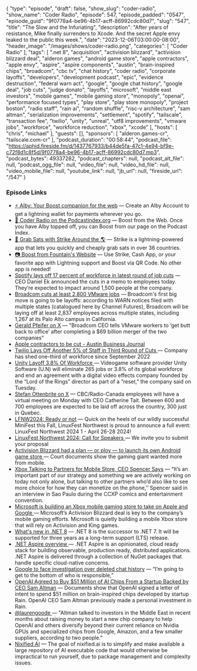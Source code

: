 {
  "type": "episode",
  "draft": false,
  "show_slug": "coder-radio",
  "show_name": "Coder Radio",
  "episode": 547,
  "episode_padded": "0547",
  "episode_guid": "9f0778a4-be96-4b17-acff-86992cdc80d7",
  "slug": "547",
  "title": "The Slow and the Infuriating",
  "description": "After years of resistance, Mike finally surrenders to Xcode. And the secret Apple envy leaked to the public this week.",
  "date": "2023-12-06T03:00:00-08:00",
  "header_image": "/images/shows/coder-radio.png",
  "categories": [
    "Coder Radio"
  ],
  "tags": [
    ".net 8",
    "acquisition",
    "activision blizzard",
    "activision blizzard deal",
    "alderon games",
    "android game store",
    "apple contractors",
    "apple envy",
    "aspire",
    "aspire components",
    "austin",
    "brain-inspired chips",
    "broadcom",
    "cbc tv",
    "chat history",
    "coder radio",
    "corporate layoffs",
    "developers",
    "development podcast",
    "epic",
    "evidence destruction",
    "federal warn act",
    "google",
    "google chat history",
    "google deal",
    "job cuts",
    "judge donato",
    "layoffs",
    "microsoft",
    "middle east investors",
    "mobile games",
    "mobile gaming store",
    "monopoly",
    "openai",
    "performance focused types",
    "play store",
    "play store monopoly",
    "project boston",
    "radio staff",
    "rain ai",
    "random shuffle",
    "risc-v architecture",
    "sam altman",
    "serialization improvements",
    "settlement",
    "spotify",
    "tailscale",
    "transaction fee",
    "twilio",
    "unity",
    "unreal",
    "utf8 improvements",
    "vmware jobs",
    "workforce",
    "workforce reduction",
    "xbox",
    "xcode"
  ],
  "hosts": [
    "chris",
    "michael"
  ],
  "guests": [],
  "sponsors": [
    "alderon.games-cr",
    "tailscale.com-cr"
  ],
  "podcast_duration": "00:58:44",
  "podcast_file": "https://aphid.fireside.fm/d/1437767933/b44de5fa-47c1-4e94-bf9e-c72f8d1c8f5d/9f0778a4-be96-4b17-acff-86992cdc80d7.mp3",
  "podcast_bytes": 49337282,
  "podcast_chapters": null,
  "podcast_alt_file": null,
  "podcast_ogg_file": null,
  "video_file": null,
  "video_hd_file": null,
  "video_mobile_file": null,
  "youtube_link": null,
  "jb_url": null,
  "fireside_url": "/547"
}


### Episode Links

  * [⚡ Alby: Your Boost companion for the web](https://getalby.com/ "⚡ Alby: Your Boost companion for the web") — Create an Alby Account to get a lightning wallet for payments wherever you go. 
  * [🎉 Coder Radio on the Podcastindex.org](https://podcastindex.org/podcast/487548 "🎉 Coder Radio on the Podcastindex.org") — Boost from the Web. Once you have Alby topped off, you can Boost from our page on the Podcast Index.
  * [🔌 Grab Sats with Strike Around the 🌎](https://strike.me/download/ "🔌 Grab Sats with Strike Around the 🌎") — Strike is a lightning-powered app that lets you quickly and cheaply grab sats in over 36 countries. 
  * [📷 Boost from Fountain's Website](https://www.fountain.fm/show/OWdse4h3MzNbS8Og5RJk "📷 Boost from Fountain's Website") — Use Strike, Cash App, or your favorite app with Lightning support and Boost via QR Code. No other app is needed! 
  * [Spotify lays off 17 percent of workforce in latest round of job cuts](https://www.theverge.com/2023/12/4/23987335/spotify-layoffs-17-percent-profitability-cost-cutting "Spotify lays off 17 percent of workforce in latest round of job cuts") — CEO Daniel Ek announced the cuts in a memo to employees today. They’re expected to impact around 1,500 people at the company. 
  * [Broadcom cuts at least 2,800 VMware jobs](https://arstechnica.com/information-technology/2023/12/broadcom-cuts-at-least-2800-vmware-jobs-following-69-billion-acquisition/ "Broadcom cuts at least 2,800 VMware jobs") — Broadcom's first big move is going to be layoffs: according to WARN notices filed with multiple states (catalogued here by Channel Futures), Broadcom will be laying off at least 2,837 employees across multiple states, including 1,267 at its Palo Alto campus in California.
  * [Gerald Pfeifer on X](https://twitter.com/GeraldPfeifer/status/1731703256454250629 "Gerald Pfeifer on X") — "Broadcom CEO tells VMware workers to ‘get butt back to office’ after completing a $69 billion merger of the two companies"
  * [Apple contractors to be cut - Austin Business Journal](https://www.bizjournals.com/austin/news/2023/11/30/cognizant-technology-solutions-layoffs-apple.html "Apple contractors to be cut - Austin Business Journal")
  * [Twilio Lays Off Another 5% of Staff in Third Round of Cuts ](https://www.bloomberg.com/news/articles/2023-12-04/twilio-to-cut-another-5-of-workforce-in-third-round-of-layoffs "Twilio Lays Off Another 5% of Staff in Third Round of Cuts ") — Company has shed one-third of workforce since September 2022
  * [Unity Layoff 3.8% Of Workforce ](https://gamefromscratch.com/unity-layoff-3-8-of-workforce-weta-digital-closed/ "Unity Layoff 3.8% Of Workforce ") — Videogame software provider Unity Software (U.N) will eliminate 265 jobs or 3.8% of its global workforce and end an agreement with a digital video effects company founded by the “Lord of the Rings” director as part of a “reset,” the company said on Tuesday.
  * [Stefan Ottenbrite on X](https://twitter.com/StefanM411/status/1731491851234955642 "Stefan Ottenbrite on X") — CBC/Radio-Canada employees will have a virtual meeting on Monday with CEO Catherine Tait. Between 600 and 700 employees are expected to be laid off across the country, 300 just in Quebec. 
  * [LFNW2024: Ready or not](https://discuss.lfnw.org/t/lfnw2024-ready-or-not/698 "LFNW2024: Ready or not") — Quick on the heels of our wildly successful MiniFest this Fall, LinuxFest Northwest is proud to announce a full event: LinuxFest Northwest 2024 1 - April 26-28 2024!
  * [LinuxFest Northwest 2024: Call for Speakers ](https://sessionize.com/lfnw2024 "LinuxFest Northwest 2024: Call for Speakers ") — We invite you to submit your proposal 
  * [Activision Blizzard had a plan — or ploy — to launch its own Android game store ](https://www.theverge.com/23981939/activision-blizzard-king-project-boston-android-app-store-games-candy-crush "Activision Blizzard had a plan — or ploy — to launch its own Android game store ") — Court documents show the gaming giant wanted more from mobile.
  * [Xbox Talking to Partners for Mobile Store, CEO Spencer Says](https://www.bnnbloomberg.ca/xbox-talking-to-partners-for-mobile-store-ceo-spencer-says-1.2005610 "Xbox Talking to Partners for Mobile Store, CEO Spencer Says") — “It’s an important part of our strategy and something we are actively working on today not only alone, but talking to other partners who’d also like to see more choice for how they can monetize on the phone,’’ Spencer said in an interview in Sao Paulo during the CCXP comics and entertainment convention. 
  * [Microsoft is building an Xbox mobile gaming store to take on Apple and Google ](https://www.theverge.com/2022/10/19/23411972/microsoft-xbox-mobile-store-games "Microsoft is building an Xbox mobile gaming store to take on Apple and Google ") — Microsoft’s Activision Blizzard deal is key to the company’s mobile gaming efforts. Microsoft is quietly building a mobile Xbox store that will rely on Activision and King games.
  * [What's new in .NET 8](https://learn.microsoft.com/en-us/dotnet/core/whats-new/dotnet-8 "What's new in .NET 8") — .NET 8 is the successor to .NET 7. It will be supported for three years as a long-term support (LTS) release.
  * [.NET Aspire overview ](https://learn.microsoft.com/en-us/dotnet/aspire/get-started/aspire-overview ".NET Aspire overview ") — .NET Aspire is an opinionated, cloud ready stack for building observable, production ready, distributed applications.​ .NET Aspire is delivered through a collection of NuGet packages that handle specific cloud-native concerns.
  * [Google to face investigation over deleted chat history](https://www.androidheadlines.com/2023/12/google-to-face-investigation-over-deleted-chat-history.html "Google to face investigation over deleted chat history") — “I’m going to get to the bottom of who is responsible,”
  * [OpenAI Agreed to Buy $51 Million of AI Chips From a Startup Backed by CEO Sam Altman](https://www.wired.com/story/openai-buy-ai-chips-startup-sam-altman/ "OpenAI Agreed to Buy $51 Million of AI Chips From a Startup Backed by CEO Sam Altman") — Documents show that OpenAI signed a letter of intent to spend $51 million on brain-inspired chips developed by startup Rain. OpenAI CEO Sam Altman previously made a personal investment in Rain.
  * [@laurengoode ](https://www.threads.net/@laurengoode/post/C0Z3zq1SImz "@laurengoode ") — "Altman talked to investors in the Middle East in recent months about raising money to start a new chip company to help OpenAI and others diversify beyond their current reliance on Nvidia GPUs and specialized chips from Google, Amazon, and a few smaller suppliers, according to two people."
  * [Nixified AI](https://nixified.ai/ "Nixified AI") — The goal of nixified.ai is to simplify and make available a large repository of AI executable code that would otherwise be impractical to run yourself, due to package management and complexity issues.


